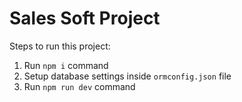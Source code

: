 # Sales Soft Project

Steps to run this project:

1. Run `npm i` command
2. Setup database settings inside `ormconfig.json` file
3. Run `npm run dev` command
